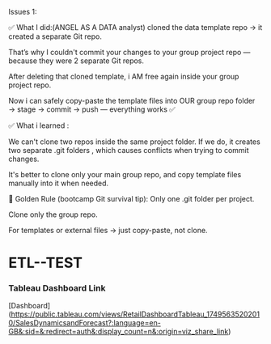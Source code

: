
Issues 1:

✅ What I did:(ANGEL AS A DATA analyst)
cloned the data template repo → it created a separate Git repo.

That’s why I couldn't commit your changes to your group project repo — because they were 2 separate Git repos.

After deleting that cloned template, i AM free again inside your group project repo.

Now i can safely copy-paste the template files into OUR group repo folder → stage → commit → push — everything works ✅

✅ What i learned :

We can't clone two repos inside the same project folder.
If we do, it creates two separate .git folders , which causes conflicts when trying to commit changes.

It's better to clone only your main group repo, and copy template files manually into it when needed.

🔑 Golden Rule (bootcamp Git survival tip):
Only one .git folder per project.

Clone only the group repo.

For templates or external files → just copy-paste, not clone.

# ETL--TEST

### Tableau Dashboard Link
[Dashboard] (https://public.tableau.com/views/RetailDashboardTableau_17495635202010/SalesDynamicsandForecast?:language=en-GB&:sid=&:redirect=auth&:display_count=n&:origin=viz_share_link) 

